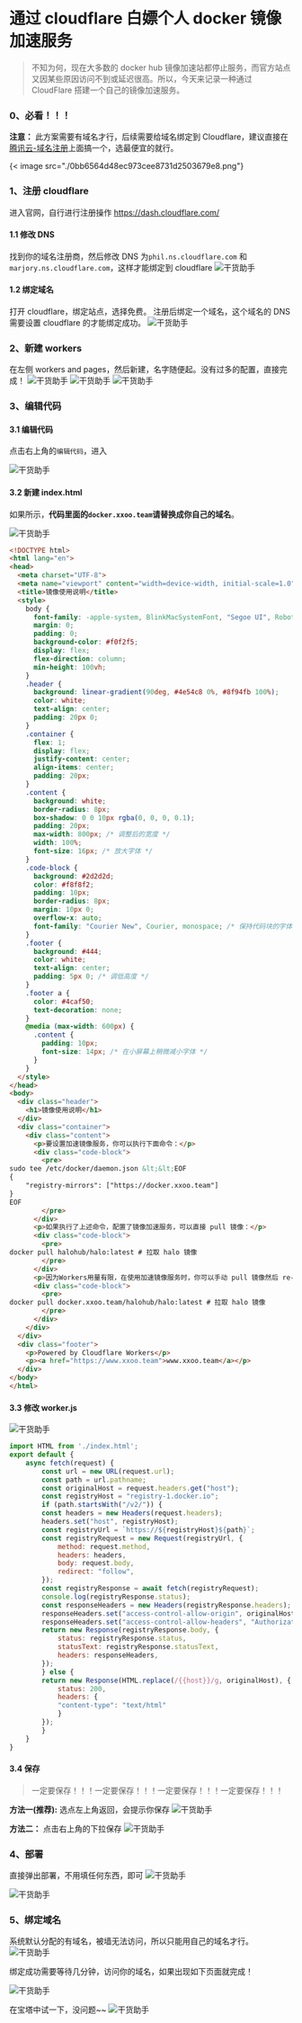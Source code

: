 # 通过 cloudflare 白嫖个人 docker 镜像加速服务




> 不知为何，现在大多数的 docker hub 镜像加速站都停止服务，而官方站点又因某些原因访问不到或延迟很高。所以，今天来记录一种通过 CloudFlare 搭建一个自己的镜像加速服务。

### 0、必看！！！

**注意：** 此方案需要有域名才行，后续需要给域名绑定到 Cloudflare，建议直接在[腾讯云-域名注册](https://curl.qcloud.com/Q1uoJ9MM)上面搞一个，选最便宜的就行。

{< image src="./0bb6564d48ec973cee8731d2503679e8.png"}

### 1、注册 cloudflare

进入官网，自行进行注册操作
https://dash.cloudflare.com/

#### 1.1 修改 DNS

找到你的域名注册商，然后修改 DNS 为`phil.ns.cloudflare.com` 和 `marjory.ns.cloudflare.com`，这样才能绑定到 cloudflare
![干货助手](https://img-blog.csdnimg.cn/img_convert/257887c9c854d668c9d8f224c5418a6f.png)

#### 1.2 绑定域名

打开 cloudflare，绑定站点，选择免费。
注册后绑定一个域名，这个域名的 DNS 需要设置 cloudflare 的才能绑定成功。
![干货助手](https://img-blog.csdnimg.cn/img_convert/7c333f3a9f07d224bcbdc8cd9678f367.png)

### 2、新建 workers

在左侧 workers and pages，然后新建，名字随便起。没有过多的配置，直接完成！
![干货助手](https://img-blog.csdnimg.cn/img_convert/1daf110d43fd12cdad3f714e2a179b69.png)
![干货助手](https://img-blog.csdnimg.cn/img_convert/8fc13146f8afb99edf5d8398d916418d.png)
![干货助手](https://img-blog.csdnimg.cn/img_convert/f26b22f27b08dc9849b9d3872e2f0308.png)

### 3、编辑代码

#### 3.1 编辑代码

点击右上角的`编辑代码`，进入

![干货助手](https://img-blog.csdnimg.cn/img_convert/72ddc80bc0dc1115f2cfb9b9c696b4da.png)

#### 3.2 新建 index.html

如果所示，**代码里面的`docker.xxoo.team`请替换成你自己的域名**。

![干货助手](https://img-blog.csdnimg.cn/img_convert/bf4cdde3981ecb00808eb6e245052d15.png)

```html
<!DOCTYPE html>
<html lang="en">
<head>
  <meta charset="UTF-8">
  <meta name="viewport" content="width=device-width, initial-scale=1.0">
  <title>镜像使用说明</title>
  <style>
    body {
      font-family: -apple-system, BlinkMacSystemFont, "Segoe UI", Roboto, "Helvetica Neue", Arial, sans-serif;
      margin: 0;
      padding: 0;
      background-color: #f0f2f5;
      display: flex;
      flex-direction: column;
      min-height: 100vh;
    }
    .header {
      background: linear-gradient(90deg, #4e54c8 0%, #8f94fb 100%);
      color: white;
      text-align: center;
      padding: 20px 0;
    }
    .container {
      flex: 1;
      display: flex;
      justify-content: center;
      align-items: center;
      padding: 20px;
    }
    .content {
      background: white;
      border-radius: 8px;
      box-shadow: 0 0 10px rgba(0, 0, 0, 0.1);
      padding: 20px;
      max-width: 800px; /* 调整后的宽度 */
      width: 100%;
      font-size: 16px; /* 放大字体 */
    }
    .code-block {
      background: #2d2d2d;
      color: #f8f8f2;
      padding: 10px;
      border-radius: 8px;
      margin: 10px 0;
      overflow-x: auto;
      font-family: "Courier New", Courier, monospace; /* 保持代码块的字体 */
    }
    .footer {
      background: #444;
      color: white;
      text-align: center;
      padding: 5px 0; /* 调低高度 */
    }
    .footer a {
      color: #4caf50;
      text-decoration: none;
    }
    @media (max-width: 600px) {
      .content {
        padding: 10px;
        font-size: 14px; /* 在小屏幕上稍微减小字体 */
      }
    }
  </style>
</head>
<body>
  <div class="header">
    <h1>镜像使用说明</h1>
  </div>
  <div class="container">
    <div class="content">
      <p>要设置加速镜像服务，你可以执行下面命令：</p>
      <div class="code-block">
        <pre>
sudo tee /etc/docker/daemon.json &lt;&lt;EOF
{
	"registry-mirrors": ["https://docker.xxoo.team"]
}
EOF
        </pre>
      </div>
	  <p>如果执行了上述命令，配置了镜像加速服务，可以直接 pull 镜像：</p>
      <div class="code-block">
        <pre>
docker pull halohub/halo:latest # 拉取 halo 镜像
        </pre>
      </div>
	  <p>因为Workers用量有限，在使用加速镜像服务时，你可以手动 pull 镜像然后 re-tag 之后 push 至本地镜像仓库:</p>
      <div class="code-block">
        <pre>
docker pull docker.xxoo.team/halohub/halo:latest # 拉取 halo 镜像
        </pre>
      </div>
    </div>
  </div>
  <div class="footer">
    <p>Powered by Cloudflare Workers</p>
    <p><a href="https://www.xxoo.team">www.xxoo.team</a></p>
  </div>
</body>
</html>
```

#### 3.3 修改 worker.js

![干货助手](https://img-blog.csdnimg.cn/img_convert/e6bff7e63dafb7fc2a0ef7c26547060b.png)

```js
import HTML from './index.html';
export default {
    async fetch(request) {
        const url = new URL(request.url);
        const path = url.pathname;
        const originalHost = request.headers.get("host");
        const registryHost = "registry-1.docker.io";
        if (path.startsWith("/v2/")) {
        const headers = new Headers(request.headers);
        headers.set("host", registryHost);
        const registryUrl = `https://${registryHost}${path}`;
        const registryRequest = new Request(registryUrl, {
            method: request.method,
            headers: headers,
            body: request.body,
            redirect: "follow",
        });
        const registryResponse = await fetch(registryRequest);
        console.log(registryResponse.status);
        const responseHeaders = new Headers(registryResponse.headers);
        responseHeaders.set("access-control-allow-origin", originalHost);
        responseHeaders.set("access-control-allow-headers", "Authorization");
        return new Response(registryResponse.body, {
            status: registryResponse.status,
            statusText: registryResponse.statusText,
            headers: responseHeaders,
        });
        } else {
        return new Response(HTML.replace(/{{host}}/g, originalHost), {
            status: 200,
            headers: {
            "content-type": "text/html"
            }
        });
        }
    }
}
```

#### 3.4 保存

> 一定要保存！！！一定要保存！！！一定要保存！！！一定要保存！！！

**方法一(推荐):** 选点左上角返回，会提示你保存
![干货助手](https://img-blog.csdnimg.cn/img_convert/ae4ea8eeccbde8d96d8633a7d6d37a8d.png)

**方法二：** 点击右上角的下拉保存
![干货助手](https://img-blog.csdnimg.cn/img_convert/c82c58e38c44e42dc104047a7604b7c5.png)

### 4、部署

直接弹出部署，不用填任何东西，即可
![干货助手](https://img-blog.csdnimg.cn/img_convert/7242776aa741443e39a4add520481325.png)

![干货助手](https://img-blog.csdnimg.cn/img_convert/b2f72bdee218fff8ed47aef3c3287bb0.png)

### 5、绑定域名

系统默认分配的有域名，被墙无法访问，所以只能用自己的域名才行。
![干货助手](https://img-blog.csdnimg.cn/img_convert/0c5d4137f92d690fc8aca395fbcd5b5a.png)

绑定成功需要等待几分钟，访问你的域名，如果出现如下页面就完成！

![干货助手](https://img-blog.csdnimg.cn/img_convert/5731bb4cc1193e9e8446f0acc7d1287c.png)

在宝塔中试一下，没问题~~
![干货助手](https://img-blog.csdnimg.cn/img_convert/2fc9427f6b5c9042e0e1c6d1929340e1.png)


